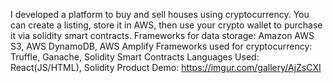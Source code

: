 I developed a platform to buy and sell houses using cryptocurrency. You can create a listing, store it in AWS, then use your crypto wallet to purchase it via solidity smart contracts.
Frameworks for data storage: Amazon AWS S3, AWS DynamoDB, AWS Amplify
Frameworks used for cryptocurrency: Truffle, Ganache, Solidity Smart Contracts
Languages Used: React(JS/HTML), Solidity
Product Demo: https://imgur.com/gallery/AjZsCXI
